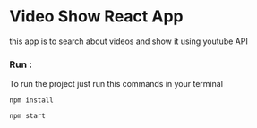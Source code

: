 # Video Show React App

this app is to search about videos and show it using youtube API

### Run :

To run the project just run this commands in your terminal

```
npm install

npm start

```
